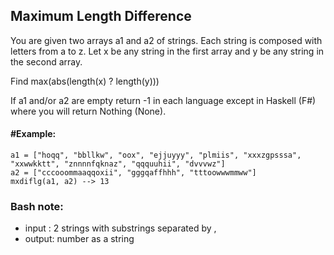 ## Maximum Length Difference

You are given two arrays a1 and a2 of strings. Each string is composed with letters from a to z. Let x be any string in the first array and y be any string in the second array.

Find max(abs(length(x) ? length(y)))

If a1 and/or a2 are empty return -1 in each language except in Haskell (F#) where you will return Nothing (None).

#### #Example:

```
a1 = ["hoqq", "bbllkw", "oox", "ejjuyyy", "plmiis", "xxxzgpsssa", "xxwwkktt", "znnnnfqknaz", "qqquuhii", "dvvvwz"]
a2 = ["cccooommaaqqoxii", "gggqaffhhh", "tttoowwwmmww"]
mxdiflg(a1, a2) --> 13
```

### Bash note:

- input : 2 strings with substrings separated by ,
- output: number as a string

